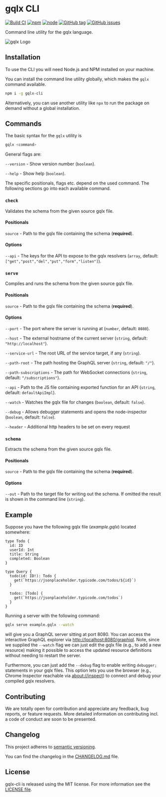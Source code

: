 # gqlx CLI

[![Build CI](https://github.com/graphql-extended/gqlx-cli/actions/workflows/build.yml/badge.svg?branch=main)](https://github.com/graphql-extended/gqlx-cli/actions/workflows/build.yml)
[![npm](https://img.shields.io/npm/v/gqlx-cli.svg)](https://www.npmjs.com/package/gqlx-cli)
[![node](https://img.shields.io/node/v/gqlx-cli.svg)](https://www.npmjs.com/package/gqlx-cli)
[![GitHub tag](https://img.shields.io/github/tag/graphql-extended/gqlx-cli.svg)](https://github.com/graphql-extended/gqlx-cli/releases)
[![GitHub issues](https://img.shields.io/github/issues/graphql-extended/gqlx-cli.svg)](https://github.com/graphql-extended/gqlx-cli/issues)

Command line utility for the gqlx language.

![gqlx Logo](https://github.com/graphql-extended/gqlx-spec/raw/master/logo.png)

## Installation

To use the CLI you will need Node.js and NPM installed on your machine.

You can install the command line utility globally, which makes the `gqlx` command available.

```sh
npm i -g gqlx-cli
```

Alternatively, you can use another utility like `npx` to run the package on demand without a global installation.

## Commands

The basic syntax for the `gqlx` utility is 

```sh
gqlx <command>
```

General flags are:

`--version` - Show version number (`boolean`).

`--help` - Show help (`boolean`).

The specific positionals, flags etc. depend on the used command. The following sections go into each available command.

### `check`

Validates the schema from the given source gqlx file.

#### Positionals

`source` - Path to the gqlx file containing the schema (**required**).

#### Options

`--api` - The keys for the API to expose to the gqlx resolvers (`array`, default: `["get","post","del","put","form","listen"]`).

### `serve`

Compiles and runs the schema from the given source gqlx file.

#### Positionals

`source` - Path to the gqlx file containing the schema (**required**).

#### Options

`--port` - The port where the server is running at (`number`, default: `8080`).

`--host` - The external hostname of the current server (`string`, default: `"http://localhost"`).

`--service-url` - The root URL of the service target, if any (`string`).

`--path-root` - The path hosting the GraphQL server (`string`, default: `"/"`).

`--path-subscriptions` - The path for WebSocket connections (`string`, default: `"/subscriptions"`).

`--api` - Path to the JS file containing exported function for an API (`string`, default: `defaultApiImpl`).

`--watch` - Watches the gqlx file for changes (`boolean`, default: `false`).

`--debug` - Allows debugger statements and opens the node-inspector (`boolean`, default: `false`).

`--header` - Additional http headers to be set on every request

### `schema`

Extracts the schema from the given source gqlx file.

#### Positionals

`source` - Path to the gqlx file containing the schema (**required**).

#### Options

`--out` - Path to the target file for writing out the schema. If omitted the result is shown in the command line (`string`).

## Example

Suppose you have the following gqlx file (*example.gqlx*) located somewhere:

```gqlx
type Todo {
  id: ID
  userId: Int
  title: String
  completed: Boolean
}

type Query {
  todo(id: ID!): Todo {
    get(`https://jsonplaceholder.typicode.com/todos/${id}`)
  }

  todos: [Todo] {
    get(`https://jsonplaceholder.typicode.com/todos`)
  }
}
```

Running a server with the following command:

```sh
gqlx serve example.gqlx --watch
```

will give you a GraphQL server sitting at port 8080. You can access the interactive GraphQL explorer via [http://localhost:8080/graphiql](http://localhost:8080/graphiql). Note, since we supplied the `--watch` flag we can just edit the gqlx file (e.g., to add a new resource) making it possible to access the updated resource definitions without needing to restart the server.

Furthermore, you can just add the `--debug` flag to enable writing `debugger;` statements in your gqlx files. This option lets you use the browser (e.g., Chrome Inspector reachable via [about://inspect](about://inspect)) to connect and debug your compiled gqlx resolvers.

## Contributing

We are totally open for contribution and appreciate any feedback, bug reports, or feature requests. More detailed information on contributing incl. a code of conduct are soon to be presented.

## Changelog

This project adheres to [semantic versioning](https://semver.org).

You can find the changelog in the [CHANGELOG.md](CHANGELOG.md) file.

## License

gqlx-cli is released using the MIT license. For more information see the [LICENSE file](LICENSE).
